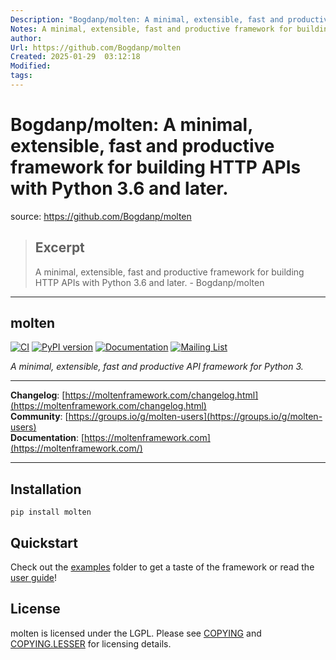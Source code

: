 ```yaml
---
Description: "Bogdanp/molten: A minimal, extensible, fast and productive framework for building HTTP APIs with Python 3.6 and later."
Notes: A minimal, extensible, fast and productive framework for building HTTP APIs with Python 3.6 and later. - Bogdanp/molten
author: 
Url: https://github.com/Bogdanp/molten
Created: 2025-01-29  03:12:18
Modified: 
tags:
---
```


# Bogdanp/molten: A minimal, extensible, fast and productive framework for building HTTP APIs with Python 3.6 and later.

source: https://github.com/Bogdanp/molten

> ## Excerpt
> A minimal, extensible, fast and productive framework for building HTTP APIs with Python 3.6 and later. - Bogdanp/molten

---
## molten

[![CI](https://github.com/Bogdanp/molten/workflows/CI/badge.svg)](https://github.com/Bogdanp/molten/actions?query=workflow%3ACI) [![PyPI version](https://camo.githubusercontent.com/da6dd8978e5707e979d03fb74bf052e5496f9776797e594ef730c79166353299/68747470733a2f2f62616467652e667572792e696f2f70792f6d6f6c74656e2e737667)](https://badge.fury.io/py/molten) [![Documentation](https://camo.githubusercontent.com/7fbcecf0ab90fca90153607d268b43b7658c5337a26e58b7f1bd7a286a6a3e71/68747470733a2f2f696d672e736869656c64732e696f2f62616467652f646f632d6c61746573742d627269676874677265656e2e737667)](https://moltenframework.com/) [![Mailing List](https://camo.githubusercontent.com/a334e14ad3c9095770596be6316632db700a17e7f3d826ba9f5989395282b9e8/68747470733a2f2f696d672e736869656c64732e696f2f62616467652f646973637573732d6f6e6c696e652d6f72616e67652e737667)](https://groups.io/g/molten-users)

_A minimal, extensible, fast and productive API framework for Python 3._

___

**Changelog**: [https://moltenframework.com/changelog.html](https://moltenframework.com/changelog.html)  
**Community**: [https://groups.io/g/molten-users](https://groups.io/g/molten-users)  
**Documentation**: [https://moltenframework.com](https://moltenframework.com/)

___

## Installation

```
pip install molten
```

## Quickstart

Check out the [examples](https://github.com/Bogdanp/molten/blob/master/examples) folder to get a taste of the framework or read the [user guide](https://moltenframework.com/guide.html)!

## License

molten is licensed under the LGPL. Please see [COPYING](https://github.com/Bogdanp/molten/blob/master/COPYING) and [COPYING.LESSER](https://github.com/Bogdanp/molten/blob/master/COPYING.LESSER) for licensing details.
